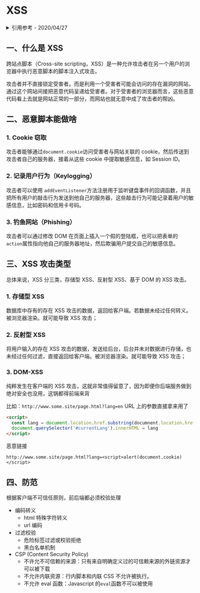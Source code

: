 # XSS

<details>
<summary>引用参考 - 2020/04/27</summary>

- [【译文】了解 XSS 攻击](https://zhuanlan.zhihu.com/p/21308080)
- [如何让前端更安全？——XSS 攻击和防御详解](https://mp.weixin.qq.com/s/6ChuUdOm7vej8vQ3dbC8fw?)
- [前端安全系列（一）：如何防止 XSS 攻击？](https://tech.meituan.com/2018/09/27/fe-security.html) _- 李阳 2018 年 09 月 27 日_

</details>

## 一、什么是 XSS

跨站点脚本（Cross-site scripting，XSS）是一种允许攻击者在另一个用户的浏览器中执行恶意脚本的脚本注入式攻击。

攻击者并不直接锁定受害者。而是利用一个受害者可能会访问的存在漏洞的网站，通过这个网站间接把恶意代码呈递给受害者。对于受害者的浏览器而言，这些恶意代码看上去就是网站正常的一部分，而网站也就无意中成了攻击者的帮凶。

## 二、恶意脚本能做啥

### 1. Cookie 窃取

攻击者能够通过`document.cookie`访问受害者与网站关联的 cookie，然后传送到攻击者自己的服务器，接着从这些 cookie 中提取敏感信息，如 Session ID。

### 2. 记录用户行为（Keylogging）

攻击者可以使用 `addEventListener`方法注册用于监听键盘事件的回调函数，并且把所有用户的敲击行为发送到他自己的服务器，这些敲击行为可能记录着用户的敏感信息，比如密码和信用卡号码。

### 3. 钓鱼网站（Phishing）

攻击者可以通过修改 DOM 在页面上插入一个假的登陆框，也可以把表单的`action`属性指向他自己的服务器地址，然后欺骗用户提交自己的敏感信息。

## 三、XSS 攻击类型

总体来说，XSS 分三类，存储型 XSS、反射型 XSS、基于 DOM 的 XSS 攻击。

### 1. 存储型 XSS

数据库中存有的存在 XSS 攻击的数据，返回给客户端。若数据未经过任何转义。被浏览器渲染。就可能导致 XSS 攻击；

### 2. 反射型 XSS

将用户输入的存在 XSS 攻击的数据，发送给后台，后台并未对数据进行存储，也未经过任何过滤，直接返回给客户端。被浏览器渲染。就可能导致 XSS 攻击；

### 3. DOM-XSS

纯粹发生在客户端的 XSS 攻击，这就非常值得留意了，因为即便你后端服务做到绝对安全也没用，这锅都得前端来背

比如：`http://www.some.site/page.html?lang=en` URL 上的参数直接拿来用了

```html
<script>
  const lang = document.location.href.substring(documnent.location.href.indexOf('lang=') + 5)
  document.querySelector('#currentLang').innerHTML = lang
</script>
```

恶意链接

```
http://www.some.site/page.html?lang=<script>alert(document.cookie)</script>
```

## 四、防范

根据客户端不可信任原则，前后端都必须校验处理

- 编码转义
  - html 特殊字符转义
  - url 编码
- 过滤校验
  - 危险标签过滤或校验拒绝
  - 黑白名单机制
- CSP (Content Security Policy)
  - 不许允不可信赖的来源：只有来自明确定义过的可信赖来源的外链资源才可以被下载
  - 不允许内联资源：行内脚本和内联 CSS 不允许被执行。
  - 不允许 eval 函数：Javascript 的`eval`函数不可以被使用
